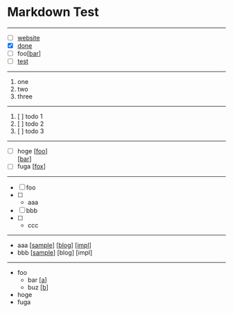# Markdown Test

---

- [ ] [website](https://nazfox.ch)
- [x] [done](https://nazfox.ch)
- [ ] foo[[bar](https://nazfox.ch)]
- [ ] [test](./test.md)

---

1. one
1. two
1. three

---

1. [ ] todo 1
1. [ ] todo 2
1. [ ] todo 3

---

- [ ] hoge [[foo](http://nazfox.ch)]  
           [[bar](http://nazfox.ch)]
- [ ] fuga [[fox](http://nazfox.ch)]

---

- [ ] foo
- [ ] * aaa
- [ ]  bbb
- [ ] * ccc

---

- aaa [[sample](https://nazfox.ch)] [[blog]()] [[impl]()]
- bbb [[sample](https://nazfox.ch)] [blog] [impl]

--- 

- foo
  - bar [[a](https://nazfox.ch)]
  - buz [[b](https://nazfox.ch)]
- hoge
- fuga
